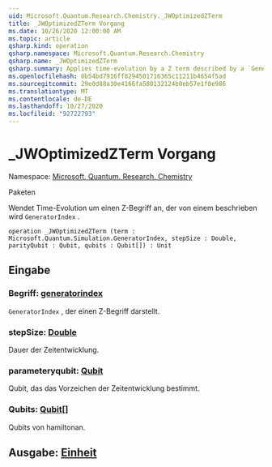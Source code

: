 ```yaml
---
uid: Microsoft.Quantum.Research.Chemistry._JWOptimizedZTerm
title: _JWOptimizedZTerm Vorgang
ms.date: 10/26/2020 12:00:00 AM
ms.topic: article
qsharp.kind: operation
qsharp.namespace: Microsoft.Quantum.Research.Chemistry
qsharp.name: _JWOptimizedZTerm
qsharp.summary: Applies time-evolution by a Z term described by a `GeneratorIndex`.
ms.openlocfilehash: 0b54bd7916ff8294501716365c11211b4654f5ad
ms.sourcegitcommit: 29e0d88a30e4166fa580132124b0eb57e1f0e986
ms.translationtype: MT
ms.contentlocale: de-DE
ms.lasthandoff: 10/27/2020
ms.locfileid: "92722793"
---
```

# <a name="_jwoptimizedzterm-operation"></a>_JWOptimizedZTerm Vorgang

Namespace: [Microsoft. Quantum. Research. Chemistry](xref:Microsoft.Quantum.Research.Chemistry)

Paketen [](https://nuget.org/packages/)


Wendet Time-Evolution um einen Z-Begriff an, der von einem beschrieben wird `GeneratorIndex` .

```qsharp
operation _JWOptimizedZTerm (term : Microsoft.Quantum.Simulation.GeneratorIndex, stepSize : Double, parityQubit : Qubit, qubits : Qubit[]) : Unit
```


## <a name="input"></a>Eingabe

### <a name="term--generatorindex"></a>Begriff: [generatorindex](xref:Microsoft.Quantum.Simulation.GeneratorIndex)

`GeneratorIndex` , der einen Z-Begriff darstellt.


### <a name="stepsize--double"></a>stepSize: [Double](xref:microsoft.quantum.lang-ref.double)

Dauer der Zeitentwicklung.


### <a name="parityqubit--qubit"></a>parameteryqubit: [Qubit](xref:microsoft.quantum.lang-ref.qubit)

Qubit, das das Vorzeichen der Zeitentwicklung bestimmt.


### <a name="qubits--qubit"></a>Qubits: [Qubit](xref:microsoft.quantum.lang-ref.qubit)[]

Qubits von hamiltonan.



## <a name="output--unit"></a>Ausgabe: [Einheit](xref:microsoft.quantum.lang-ref.unit)

